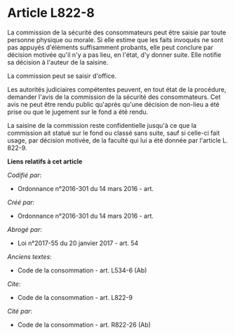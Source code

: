 # Article L822-8

La commission de la sécurité des consommateurs peut être saisie par toute personne physique ou morale. Si elle estime que les
faits invoqués ne sont pas appuyés d'éléments suffisamment probants, elle peut conclure par décision motivée qu'il n'y a pas
lieu, en l'état, d'y donner suite. Elle notifie sa décision à l'auteur de la saisine. 

La commission peut se saisir d'office. 

Les autorités judiciaires compétentes peuvent, en tout état de la procédure, demander l'avis de la commission de la sécurité
des consommateurs. Cet avis ne peut être rendu public qu'après qu'une décision de non-lieu a été prise ou que le jugement sur
le fond a été rendu. 

La saisine de la commission reste confidentielle jusqu'à ce que la commission ait statué sur le fond ou classé sans suite,
sauf si celle-ci fait usage, par décision motivée, de la faculté qui lui a été donnée par l'article L. 822-9.

**Liens relatifs à cet article**

_Codifié par_:

  - Ordonnance n°2016-301 du 14 mars 2016 - art.

_Créé par_:

  - Ordonnance n°2016-301 du 14 mars 2016 - art.

_Abrogé par_:

  - Loi n°2017-55 du 20 janvier 2017 - art. 54

_Anciens textes_:

  - Code de la consommation - art. L534-6 (Ab)

_Cite_:

  - Code de la consommation - art. L822-9

_Cité par_:

  - Code de la consommation - art. R822-26 (Ab)
